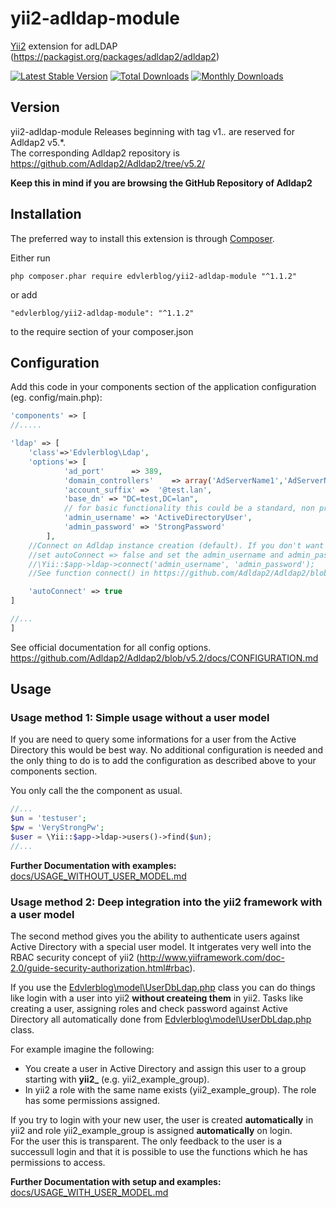# yii2-adldap-module

[Yii2](http://www.yiiframework.com) extension for adLDAP (https://packagist.org/packages/adldap2/adldap2)

[![Latest Stable Version](https://poser.pugx.org/edvlerblog/yii2-adldap-module/v/stable)](https://packagist.org/packages/edvlerblog/yii2-adldap-module)
[![Total Downloads](https://poser.pugx.org/edvlerblog/yii2-adldap-module/downloads)](https://packagist.org/packages/edvlerblog/yii2-adldap-module)
[![Monthly Downloads](https://poser.pugx.org/edvlerblog/yii2-adldap-module/d/monthly)](https://packagist.org/packages/edvlerblog/yii2-adldap-module)

## Version

yii2-adldap-module Releases beginning with tag v1.*.* are reserved for Adldap2 v5.*.  
The corresponding Adldap2 repository is https://github.com/Adldap2/Adldap2/tree/v5.2/

**Keep this in mind if you are browsing the GitHub Repository of Adldap2**


## Installation

The preferred way to install this extension is through [Composer](http://getcomposer.org/).

Either run
```
php composer.phar require edvlerblog/yii2-adldap-module "^1.1.2"
```
or add
```
"edvlerblog/yii2-adldap-module": "^1.1.2"
```
to the require section of your composer.json


## Configuration

Add this code in your components section of the application configuration (eg. config/main.php):
```php
'components' => [
//..... 

'ldap' => [
	'class'=>'Edvlerblog\Ldap',
	'options'=> [
			'ad_port'      => 389,
			'domain_controllers'    => array('AdServerName1','AdServerName2'),
			'account_suffix' =>  '@test.lan',
			'base_dn' => "DC=test,DC=lan",
			// for basic functionality this could be a standard, non privileged domain user (required)
			'admin_username' => 'ActiveDirectoryUser',
			'admin_password' => 'StrongPassword'
		],
	//Connect on Adldap instance creation (default). If you don't want to set password via main.php you can
	//set autoConnect => false and set the admin_username and admin_password with
	//\Yii::$app->ldap->connect('admin_username', 'admin_password');
	//See function connect() in https://github.com/Adldap2/Adldap2/blob/v5.2/src/Adldap.php

	'autoConnect' => true
]

//...
]
```

See official documentation for all config options.  
https://github.com/Adldap2/Adldap2/blob/v5.2/docs/CONFIGURATION.md


## Usage

### Usage method 1: Simple usage without a user model
If you are need to query some informations for a user from the Active Directory this would be best way.
No additional configuration is needed and the only thing to do is to add the configuration as described above to your components section.

You only call the the component as usual.
```php
//...
$un = 'testuser';
$pw = 'VeryStrongPw';
$user = \Yii::$app->ldap->users()->find($un);
//...
```

**Further Documentation with examples:** [docs/USAGE_WITHOUT_USER_MODEL.md](docs/USAGE_WITHOUT_USER_MODEL.md)

### Usage method 2: Deep integration into the yii2 framework with a user model
The second method gives you the ability to authenticate users against Active Directory with a special user model. It intgerates very well into the RBAC security concept of yii2 (http://www.yiiframework.com/doc-2.0/guide-security-authorization.html#rbac).

If you use the [Edvlerblog\model\UserDbLdap.php](src/model/UserDbLdap.php) class you can do things like login with a user into yii2 **without createing them** in yii2. Tasks like creating a user, assigning roles and check password against Active Directory all automatically done from [Edvlerblog\model\UserDbLdap.php](src/model/UserDbLdap.php) class.  

For example imagine the following:  
- You create a user in Active Directory and assign this user to a group starting with **yii2_** (e.g. yii2_example_group).
- In yii2 a role with the same name exists (yii2_example_group). The role has some permissions assigned.

If you try to login with your new user, the user is created **automatically** in yii2 and role yii2_example_group is assigned **automatically** on login.  
For the user this is transparent. The only feedback to the user is a successull login and that it is possible to use the functions which he has permissions to access.

**Further Documentation with setup and examples:** [docs/USAGE_WITH_USER_MODEL.md](docs/USAGE_WITH_USER_MODEL.md)
